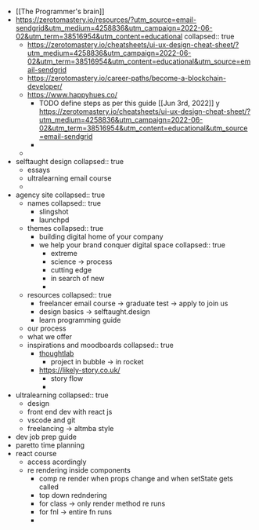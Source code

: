 - [[The Programmer's brain]]
- https://zerotomastery.io/resources/?utm_source=email-sendgrid&utm_medium=4258836&utm_campaign=2022-06-02&utm_term=38516954&utm_content=educational
  collapsed:: true
	- https://zerotomastery.io/cheatsheets/ui-ux-design-cheat-sheet/?utm_medium=4258836&utm_campaign=2022-06-02&utm_term=38516954&utm_content=educational&utm_source=email-sendgrid
	- https://zerotomastery.io/career-paths/become-a-blockchain-developer/
	- https://www.happyhues.co/
		- TODO define steps as per this guide [[Jun 3rd, 2022]] y https://zerotomastery.io/cheatsheets/ui-ux-design-cheat-sheet/?utm_medium=4258836&utm_campaign=2022-06-02&utm_term=38516954&utm_content=educational&utm_source=email-sendgrid
		-
	-
- selftaught design
  collapsed:: true
	- essays
	- ultralearning email course
	-
- agency site
  collapsed:: true
	- names
	  collapsed:: true
		- slingshot
		- launchpd
	- themes
	  collapsed:: true
		- building digital home of your company
		- we help your brand conquer digital space
		  collapsed:: true
			- extreme
			- science -> process
			- cutting edge
			- in search of new
			-
	- resources
	  collapsed:: true
		- freelancer email course -> graduate test -> apply to join us
		- design basics -> selftaught.design
		- learn programming guide
	- our process
	- what we offer
	- inspirations and moodboards
	  collapsed:: true
		- [thoughtlab](https://www.thoughtlab.com/?ref=lapaninja)
			- project in bubble -> in rocket
		- https://likely-story.co.uk/
			- story flow
			-
- ultralearning
  collapsed:: true
	- design
	- front end dev with react js
	- vscode and git
	- freelancing -> altmba style
- dev job prep guide
- paretto time planning
- react course
	- access acordingly
	- re rendering inside components
		- comp re render when props change and when setState gets called
		- top down redndering
		- for class -> only render method re runs
		- for fnl -> entire fn runs
		-